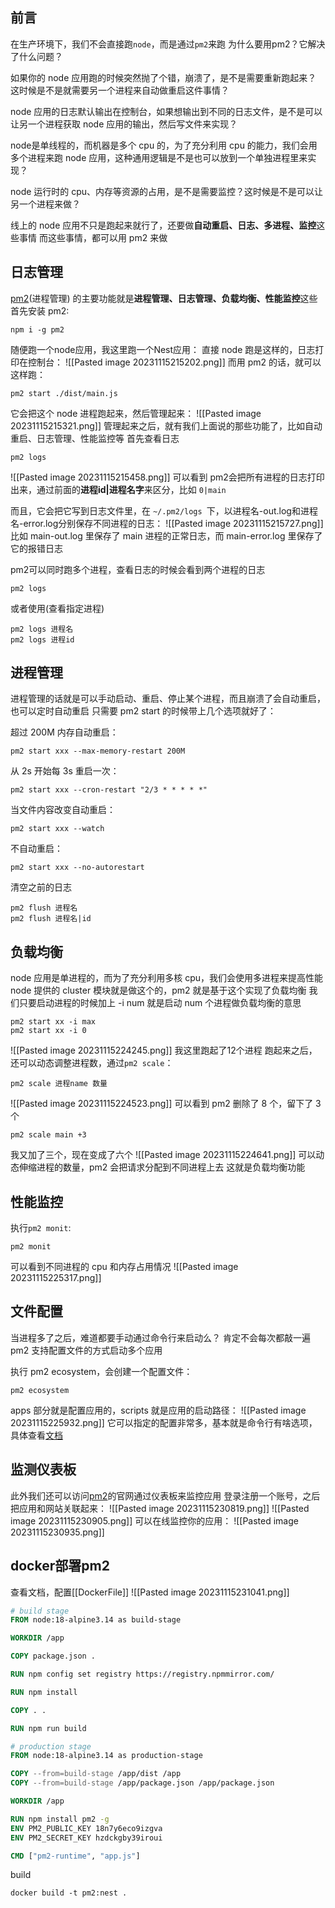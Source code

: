 ## 前言
在生产环境下，我们不会直接跑`node`，而是通过`pm2`来跑
为什么要用pm2？它解决了什么问题？

如果你的 node 应用跑的时候突然抛了个错，崩溃了，是不是需要重新跑起来？
这时候是不是就需要另一个进程来自动做重启这件事情？

node 应用的日志默认输出在控制台，如果想输出到不同的日志文件，是不是可以让另一个进程获取 node 应用的输出，然后写文件来实现？

node是单线程的，而机器是多个 cpu 的，为了充分利用 cpu 的能力，我们会用多个进程来跑 node 应用，这种通用逻辑是不是也可以放到一个单独进程里来实现？

node 运行时的 cpu、内存等资源的占用，是不是需要监控？这时候是不是可以让另一个进程来做？

线上的 node 应用不只是跑起来就行了，还要做**自动重启、日志、多进程、监控**这些事情
而这些事情，都可以用 pm2 来做

## 日志管理
[pm2](https://github.com/Unitech/pm2)(进程管理) 的主要功能就是**进程管理、日志管理、负载均衡、性能监控**这些
首先安装 pm2:
```shell
npm i -g pm2
```
随便跑一个node应用，我这里跑一个Nest应用：
直接 node 跑是这样的，日志打印在控制台：
![[Pasted image 20231115215202.png]]
而用 pm2 的话，就可以这样跑：
```shell
pm2 start ./dist/main.js
```
它会把这个 node 进程跑起来，然后管理起来：
![[Pasted image 20231115215321.png]]
管理起来之后，就有我们上面说的那些功能了，比如自动重启、日志管理、性能监控等
首先查看日志
```shel
pm2 logs
```
![[Pasted image 20231115215458.png]]
可以看到 pm2会把所有进程的日志打印出来，通过前面的**进程id|进程名字**来区分，比如 `0|main`

而且，它会把它写到日志文件里，在 `~/.pm2/logs `下，以进程名-out.log和进程名-error.log分别保存不同进程的日志：
![[Pasted image 20231115215727.png]]
比如 main-out.log 里保存了 main 进程的正常日志，而 main-error.log 里保存了它的报错日志

pm2可以同时跑多个进程，查看日志的时候会看到两个进程的日志
```shell
pm2 logs
```
或者使用(查看指定进程)
```shell
pm2 logs 进程名
pm2 logs 进程id
```
## 进程管理
进程管理的话就是可以手动启动、重启、停止某个进程，而且崩溃了会自动重启，也可以定时自动重启
只需要 pm2 start 的时候带上几个选项就好了：

超过 200M 内存自动重启：
```shell
pm2 start xxx --max-memory-restart 200M
```
从 2s 开始每 3s 重启一次：
```shell
pm2 start xxx --cron-restart "2/3 * * * * *"
```
当文件内容改变自动重启：
```shell
pm2 start xxx --watch
```
不自动重启：
```shell
pm2 start xxx --no-autorestart
```
清空之前的日志
```shell
pm2 flush 进程名 
pm2 flush 进程名|id
```
## 负载均衡
node 应用是单进程的，而为了充分利用多核 cpu，我们会使用多进程来提高性能
node 提供的 cluster 模块就是做这个的，pm2 就是基于这个实现了负载均衡
我们只要启动进程的时候加上 -i num 就是启动 num 个进程做负载均衡的意思
```shell
pm2 start xx -i max
pm2 start xx -i 0
```
![[Pasted image 20231115224245.png]]
我这里跑起了12个进程
跑起来之后，还可以动态调整进程数，通过`pm2 scale`：
```shell
pm2 scale 进程name 数量
```
![[Pasted image 20231115224523.png]]
可以看到 pm2 删除了 8 个，留下了 3 个
```shell
pm2 scale main +3
```
我又加了三个，现在变成了六个
![[Pasted image 20231115224641.png]]
可以动态伸缩进程的数量，pm2 会把请求分配到不同进程上去
这就是负载均衡功能
## 性能监控
执行`pm2 monit`:
```shell
pm2 monit
```
可以看到不同进程的 cpu 和内存占用情况
![[Pasted image 20231115225317.png]]
## 文件配置
当进程多了之后，难道都要手动通过命令行来启动么？
肯定不会每次都敲一遍
pm2 支持配置文件的方式启动多个应用

执行 pm2 ecosystem，会创建一个配置文件：
```shell
pm2 ecosystem
```
apps 部分就是配置应用的，scripts 就是应用的启动路径：
![[Pasted image 20231115225932.png]]
它可以指定的配置非常多，基本就是命令行有啥选项，具体查看[文档](https://pm2.keymetrics.io/docs/usage/application-declaration/)
## 监测仪表板
此外我们还可以访问[pm2](https://pm2.io/)的官网通过仪表板来监控应用
登录注册一个账号，之后把应用和网站关联起来：
![[Pasted image 20231115230819.png]]
![[Pasted image 20231115230905.png]]
可以在线监控你的应用：
![[Pasted image 20231115230935.png]]
## docker部署pm2
查看文档，配置[[DockerFile]]
![[Pasted image 20231115231041.png]]
```DockerFile
# build stage
FROM node:18-alpine3.14 as build-stage

WORKDIR /app

COPY package.json .

RUN npm config set registry https://registry.npmmirror.com/

RUN npm install

COPY . .

RUN npm run build

# production stage
FROM node:18-alpine3.14 as production-stage

COPY --from=build-stage /app/dist /app
COPY --from=build-stage /app/package.json /app/package.json

WORKDIR /app

RUN npm install pm2 -g
ENV PM2_PUBLIC_KEY 18n7y6eco9izgva
ENV PM2_SECRET_KEY hzdckgby39iroui

CMD ["pm2-runtime", "app.js"]
```
build
```shell
docker build -t pm2:nest .
```

